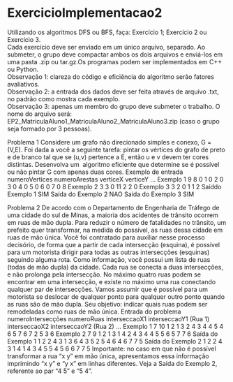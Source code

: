 # ExercicioImplementacao2
Utilizando os algoritmos DFS ou BFS, faça:
  Exercício 1;
  Exercício 2 ou Exercício 3.  
  Cada exercício deve ser enviado em um único arquivo, separado. Ao submeter, o grupo deve compactar ambos os dois arquivos e     enviá-los em uma pasta .zip ou tar.gz.Os programas podem ser implementados em C++ ou Python.   
  Observação 1: clareza do código e eficiência do algoritmo serão fatores avaliativos.  
  Observação 2: a entrada dos dados deve ser feita através de arquivo .txt, no padrão como mostra cada exemplo.  
  Observação 3: apenas um membro do grupo deve submeter o trabalho. O nome do arquivo será: EP2_MatriculaAluno1_MatriculaAluno2_MatriculaAluno3.zip (caso o grupo seja formado por 3 pessoas).
  
  
  
  Problema 1
Considere um grafo não direcionado simples e conexo, G = (V,E).
Foi dada a você a seguinte tarefa: pintar os vértices do grafo de
preto e de branco tal que se (u,v) pertence a E, então u e v devem
ter cores distintas. Desenvolva um ​ algoritmo eficiente que
determine se é possível ou não pintar G com apenas duas cores.
Exemplo de entrada
numeroVertices
numeroArestas
verticeX verticeY
...
Exemplo 1
9
8
0 1
0 2
0 3
0 4
0 5
0 6
0 7
0 8
Exemplo 2
3
3
0 11 2
2 0
Exemplo 3
3
2
0 1
1 2
Saíddo Exemplo 1
SIM
Saída do Exemplo 2
NAO
Saída do Exemplo 3
SIM

Problema 2
De acordo com o Departamento de Engenharia de Tráfego de
uma cidade do sul de Minas, a maioria dos acidentes de trânsito
ocorrem em ruas de mão dupla. Para reduzir o número de
fatalidades no trânsito, um prefeito quer transformar, na medida do
possível, as ruas dessa cidade em ruas de mão única. Você foi
contratado para auxiliar nesse processo decisório, de forma que a
partir de cada intersecção (esquina), é possível para um motorista
dirigir para todas as outras intersecções (esquinas) seguindo
alguma rota.
Como informação, você possui um lista de ruas (todas de mão
dupla) da cidade. Cada rua se conecta a duas intersecções, e não
prolonga pela intersecção. No máximo quatro ruas podem se
encontrar em uma intersecção, e existe no máximo uma rua
conectando qualquer par de intersecções. Vamos assumir que é
possível para um motorista se deslocar de qualquer ponto para
qualquer outro ponto quando as ruas são de mão dupla.
Seu objetivo: indicar quais ruas podem ser remodeladas como
ruas de mão única.
Entrada do problema
numeroIntersecções numeroRuas
interseccaoX1 interseccaoY1 (Rua 1)
interseccaoX2 interseccaoY2 (Rua 2)
...
Exemplo 1
7 10
1 2
1 3
2 4
3 4
4 5
4 6
5 7
6 7
2 5
3 6
Exemplo 2
7 9
1 2
1 3
1 4
2 4
3 4
4 5
5 6
5 7
7 6
Saída do Exemplo 1
1 2
2 4
3 1
3 6
4 3
5 2
5 4
6 4
6 7
7 5
Saída do Exemplo 2
1 2
2 4
3 1
4 1
4 3
4 5
5 4
5 6
6 7
7 5
Importante: no caso em que não é possível transformar a rua “x y”
em mão única, apresentamos essa informação imprimindo “x y” e
“y x” em linhas diferentes. Veja a Saída do Exemplo 2, referente
ao par “4 5” e “5 4”.

